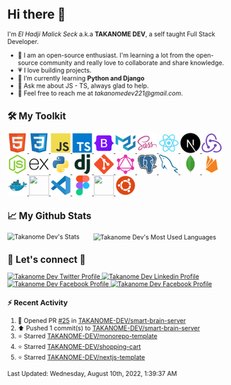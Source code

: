 # Hi there 👋

I'm _El Hadji Malick Seck_ a.k.a **TAKANOME DEV**, a self taught Full Stack Developer.

- 👯 I am an open-source enthusiast. I'm learning a lot from the open-source community and really love to collaborate and share knowledge.
- 💗 I love building projects.
- 🌱 I’m currently learning **Python and Django**
- 💬 Ask me about JS - TS, always glad to help.
- 📩 Feel free to reach me at _takanomedev221@gmail.com_.
<!-- <img align="right" src="https://github.com/TAKANOME-DEV/takanome-dev/blob/master/code.gif?raw=true" alt="GIF"  width="300" height="200" /> -->

## 🛠 My Toolkit

<p align="left">
 <a href="#">
    <img src="https://raw.githubusercontent.com/devicons/devicon/master/icons/html5/html5-original.svg" alt="" width="45" height="45" />
  </a>
 <a href="#">
    <img src="https://raw.githubusercontent.com/devicons/devicon/master/icons/css3/css3-original.svg" alt="" width="45" height="45" />
  </a>
 <a href="#">
    <img src="https://raw.githubusercontent.com/devicons/devicon/master/icons/javascript/javascript-original.svg" alt="" width="45" height="45" />
  </a>
  <a href="#">
    <img src="https://raw.githubusercontent.com/devicons/devicon/master/icons/typescript/typescript-original.svg" alt="" width="45" height="45" />
  </a>
  <a href="#">
    <img src="https://raw.githubusercontent.com/devicons/devicon/master/icons/bootstrap/bootstrap-original.svg" alt="" width="45" height="45" />
  </a>
  <a href="#">
    <img src="https://raw.githubusercontent.com/devicons/devicon/master/icons/materialui/materialui-original.svg" alt="" width="45" height="45" />
  </a>
  <a href="#">
    <img src="https://raw.githubusercontent.com/devicons/devicon/master/icons/sass/sass-original.svg" alt="" width="45" height="45" />
  </a>
  <a href="#">
    <img src="https://raw.githubusercontent.com/devicons/devicon/master/icons/react/react-original.svg" alt="" width="45" height="45" />
  </a>
  <a href="#">
    <img src="https://raw.githubusercontent.com/devicons/devicon/master/icons/nextjs/nextjs-original.svg" alt="" width="45" height="45" />
  </a>
  <a href="#">
    <img src="https://raw.githubusercontent.com/devicons/devicon/master/icons/redux/redux-original.svg" alt="" width="45" height="45" />
  </a>
  <a href="#">
    <img src="https://raw.githubusercontent.com/devicons/devicon/master/icons/nodejs/nodejs-original.svg" alt="" width="45" height="45" />
  </a>
  <a href="#">
    <img src="https://raw.githubusercontent.com/devicons/devicon/master/icons/express/express-original.svg" alt="" width="45" height="45" />
  </a>
  <a href="#">
    <img src="https://raw.githubusercontent.com/devicons/devicon/master/icons/python/python-original.svg" alt="" width="45" height="45" />
  </a>
  <a href="#">
    <img src="https://raw.githubusercontent.com/devicons/devicon/master/icons/django/django-plain.svg" alt="" width="45" height="45" />
  </a>
  <a href="#">
    <img src="https://raw.githubusercontent.com/devicons/devicon/master/icons/git/git-original.svg" alt="" width="45" height="45" />
  </a>
  <a href="#">
    <img src="https://raw.githubusercontent.com/devicons/devicon/master/icons/graphql/graphql-plain.svg" alt="" width="45" height="45" />
  </a>
  <a href="#">
    <img src="https://raw.githubusercontent.com/devicons/devicon/master/icons/postgresql/postgresql-original.svg" alt="" width="45" height="45" />
  </a>
  <a href="#">
    <img src="https://raw.githubusercontent.com/devicons/devicon/master/icons/mysql/mysql-original.svg" alt="" width="45" height="45" />
  </a>
  <a href="#">
    <img src="https://raw.githubusercontent.com/devicons/devicon/master/icons/mongodb/mongodb-original.svg" alt="" width="45" height="45" />
  </a>
  <a href="#">
    <img src="https://raw.githubusercontent.com/devicons/devicon/master/icons/firebase/firebase-plain.svg" alt="" width="45" height="45" />
  </a>
  <a href="#">
    <img src="https://raw.githubusercontent.com/devicons/devicon/master/icons/docker/docker-original.svg" alt="" width="45" height="45" />
  </a>
  <a href="#">
    <img src="https://upload.wikimedia.org/wikipedia/commons/3/35/Tux.svg" alt="" width="45" height="45" />
  </a>
  <a href="#">
    <img src="https://raw.githubusercontent.com/devicons/devicon/master/icons/vscode/vscode-original.svg" alt="" width="45" height="45" />
  </a>
  <a href="#">
    <img src="https://raw.githubusercontent.com/devicons/devicon/master/icons/figma/figma-original.svg" alt="" width="45" height="45" />
  </a>
  <a href="#">
    <img src="https://www.vectorlogo.zone/logos/getpostman/getpostman-icon.svg" alt="" width="45" height="45" />
  </a>
  <a href="#">
    <img src="https://raw.githubusercontent.com/devicons/devicon/master/icons/ubuntu/ubuntu-plain.svg" alt="" width="45" height="45" />
  </a>
</p>

## 📈 My Github Stats

<p align="center">
  <img align="left" src="https://taka-github-readme-stats.vercel.app/api?username=takanome-dev&count_private=true&show_icons=true&theme=tokyonight" alt="Takanome Dev's Stats" />
  <img align="center" src="https://taka-github-readme-stats.vercel.app/api/top-langs/?username=takanome-dev&langs_count=8&theme=tokyonight&layout=compact" alt="Takanome Dev's Most Used Languages" />
</p>

## 🤝 Let's connect 🤝

<p>
  <a href="https://twitter.com/takanome_dev" target="_blank">
    <img src="https://cdn.jsdelivr.net/npm/simple-icons@v6/icons/twitter.svg" alt="Takanome Dev Twitter Profile" width="45" height="45" />
  </a>
  <a href="https://www.linkedin.com/in/takanome-dev/" target="_blank">
    <img src="https://cdn.jsdelivr.net/npm/simple-icons@v6/icons/linkedin.svg" alt="Takanome Dev Linkedin Profile" width="45" height="45" />
    </a>
  <a href="https://web.facebook.com/TakanomeDev/" target="_blank">
    <img src="https://cdn.jsdelivr.net/npm/simple-icons@v6/icons/facebook.svg" alt="Takanome Dev Facebook Profile" width="45" height="45" />
  </a>
  <a href="https://www.instagram.com/takanome_dev/" target="_blank">
    <img src="https://cdn.jsdelivr.net/npm/simple-icons@v6/icons/instagram.svg" alt="Takanome Dev Facebook Profile" width="45" height="45" />
  </a>
</p>

### ⚡ Recent Activity

<!--RECENT_ACTIVITY:start-->
1. 💪 Opened PR [#25](https://github.com/TAKANOME-DEV/smart-brain-server/pull/25) in [TAKANOME-DEV/smart-brain-server](https://github.com/TAKANOME-DEV/smart-brain-server)
2. ⬆️ Pushed 1 commit(s) to [TAKANOME-DEV/smart-brain-server](https://github.com/TAKANOME-DEV/smart-brain-server)
3. ⭐ Starred [TAKANOME-DEV/monorepo-template](https://github.com/TAKANOME-DEV/monorepo-template)
4. ⭐ Starred [TAKANOME-DEV/shopping-cart](https://github.com/TAKANOME-DEV/shopping-cart)
5. ⭐ Starred [TAKANOME-DEV/nextjs-template](https://github.com/TAKANOME-DEV/nextjs-template)
<!--RECENT_ACTIVITY:end-->

<!--RECENT_ACTIVITY:last_update-->
Last Updated: Wednesday, August 10th, 2022, 1:39:37 AM
<!--RECENT_ACTIVITY:last_update_end-->
